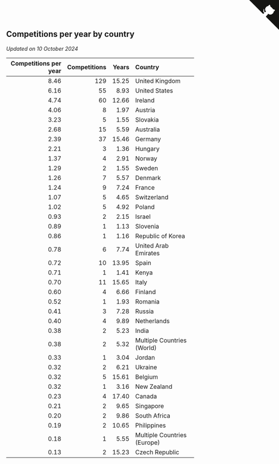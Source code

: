 ## Competitions per year by country

*Updated on 10 October 2024*

| Competitions per year | Competitions | Years | Country |
| ---: | ---: | ---: | :--- |
| 8.46 | 129 | 15.25 | United Kingdom |
| 6.16 | 55 | 8.93 | United States |
| 4.74 | 60 | 12.66 | Ireland |
| 4.06 | 8 | 1.97 | Austria |
| 3.23 | 5 | 1.55 | Slovakia |
| 2.68 | 15 | 5.59 | Australia |
| 2.39 | 37 | 15.46 | Germany |
| 2.21 | 3 | 1.36 | Hungary |
| 1.37 | 4 | 2.91 | Norway |
| 1.29 | 2 | 1.55 | Sweden |
| 1.26 | 7 | 5.57 | Denmark |
| 1.24 | 9 | 7.24 | France |
| 1.07 | 5 | 4.65 | Switzerland |
| 1.02 | 5 | 4.92 | Poland |
| 0.93 | 2 | 2.15 | Israel |
| 0.89 | 1 | 1.13 | Slovenia |
| 0.86 | 1 | 1.16 | Republic of Korea |
| 0.78 | 6 | 7.74 | United Arab Emirates |
| 0.72 | 10 | 13.95 | Spain |
| 0.71 | 1 | 1.41 | Kenya |
| 0.70 | 11 | 15.65 | Italy |
| 0.60 | 4 | 6.66 | Finland |
| 0.52 | 1 | 1.93 | Romania |
| 0.41 | 3 | 7.28 | Russia |
| 0.40 | 4 | 9.89 | Netherlands |
| 0.38 | 2 | 5.23 | India |
| 0.38 | 2 | 5.32 | Multiple Countries (World) |
| 0.33 | 1 | 3.04 | Jordan |
| 0.32 | 2 | 6.21 | Ukraine |
| 0.32 | 5 | 15.61 | Belgium |
| 0.32 | 1 | 3.16 | New Zealand |
| 0.23 | 4 | 17.40 | Canada |
| 0.21 | 2 | 9.65 | Singapore |
| 0.20 | 2 | 9.86 | South Africa |
| 0.19 | 2 | 10.65 | Philippines |
| 0.18 | 1 | 5.55 | Multiple Countries (Europe) |
| 0.13 | 2 | 15.23 | Czech Republic |


<a href="https://github.com/simonkellly/wca_statistics_ireland" class="github-corner" aria-label="View source on Github"><svg width="80" height="80" viewBox="0 0 250 250" style="fill:#151513; color:#fff; position: absolute; top: 0; border: 0; right: 0;" aria-hidden="true"><path d="M0,0 L115,115 L130,115 L142,142 L250,250 L250,0 Z"></path><path d="M128.3,109.0 C113.8,99.7 119.0,89.6 119.0,89.6 C122.0,82.7 120.5,78.6 120.5,78.6 C119.2,72.0 123.4,76.3 123.4,76.3 C127.3,80.9 125.5,87.3 125.5,87.3 C122.9,97.6 130.6,101.9 134.4,103.2" fill="currentColor" style="transform-origin: 130px 106px;" class="octo-arm"></path><path d="M115.0,115.0 C114.9,115.1 118.7,116.5 119.8,115.4 L133.7,101.6 C136.9,99.2 139.9,98.4 142.2,98.6 C133.8,88.0 127.5,74.4 143.8,58.0 C148.5,53.4 154.0,51.2 159.7,51.0 C160.3,49.4 163.2,43.6 171.4,40.1 C171.4,40.1 176.1,42.5 178.8,56.2 C183.1,58.6 187.2,61.8 190.9,65.4 C194.5,69.0 197.7,73.2 200.1,77.6 C213.8,80.2 216.3,84.9 216.3,84.9 C212.7,93.1 206.9,96.0 205.4,96.6 C205.1,102.4 203.0,107.8 198.3,112.5 C181.9,128.9 168.3,122.5 157.7,114.1 C157.9,116.9 156.7,120.9 152.7,124.9 L141.0,136.5 C139.8,137.7 141.6,141.9 141.8,141.8 Z" fill="currentColor" class="octo-body"></path></svg></a><style>.github-corner:hover .octo-arm{animation:octocat-wave 560ms ease-in-out}@keyframes octocat-wave{0%,100%{transform:rotate(0)}20%,60%{transform:rotate(-25deg)}40%,80%{transform:rotate(10deg)}}@media (max-width:500px){.github-corner:hover .octo-arm{animation:none}.github-corner .octo-arm{animation:octocat-wave 560ms ease-in-out}}</style>
